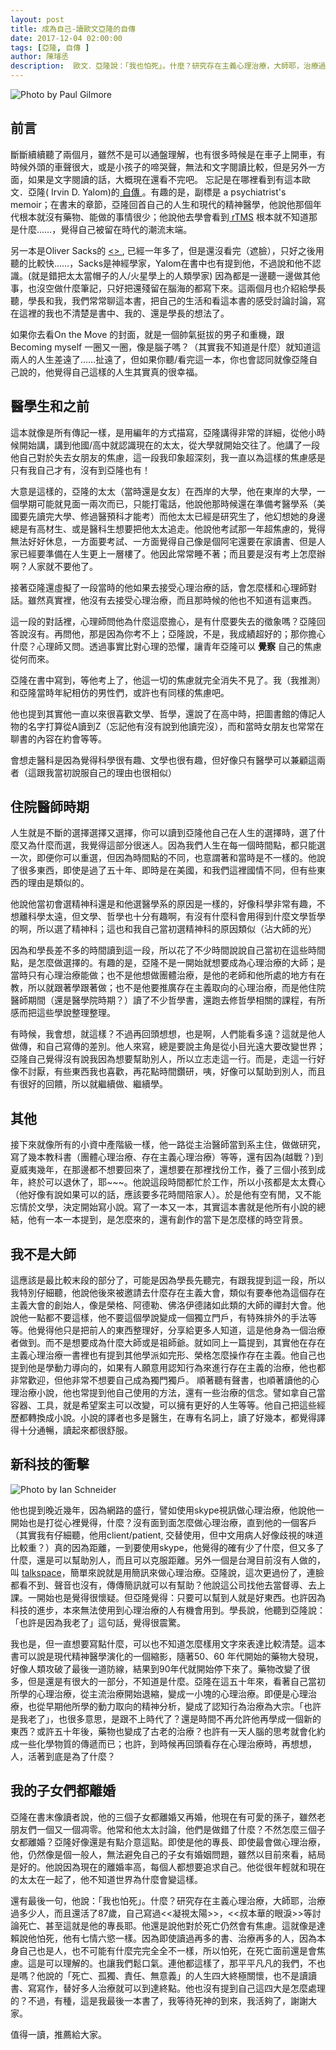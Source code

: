 ```yaml
---
layout: post
title: 成為自己-讀歐文亞隆的自傳 
date: 2017-12-04 02:00:00
tags: [亞隆, 自傳 ]
author: 陳璿丞
description:  歐文．亞隆說：「我也怕死」。什麼？研究存在主義心理治療，大師耶，治療過多少人，而且還活了87歲，討論死亡、甚至這就是他的專長耶。他還是說他對於死亡仍然會有焦慮。也讓我們鬆口氣。連他都這樣了，那平平凡凡的我們，不也是嗎？有種，這是我最後一本書了，我等待死神的到來，我活夠了，謝謝大家。
---
```


![Photo by Paul Gilmore](https://i.imgur.com/TXK66Fi.jpg)

## 前言<a id="sec-1-1"></a>

斷斷續續聽了兩個月，雖然不是可以通盤理解，也有很多時候是在車子上開車，有時候外頭的車聲很大，或是小孩子的啼哭聲，無法和文字閱讀比較，但是另外一方面，如果是文字閱讀的話，大概現在還看不完吧。 忘記是在哪裡看到有這本歐文．亞隆( Irvin D. Yalom)的[ 自傳 ](https://www.amazon.com/Becoming-Myself-Psychiatrists-Irvin-Yalom-ebook/dp/B06Y99Q6NT/ref=redir_mobile_desktop?_encoding=UTF8&qid=&ref_=tmm_kin_title_0&sr=)。有趣的是，副標是 a psychiatrist's memoir；在書末的章節，亞隆回首自己的人生和現代的精神醫學，他說他那個年代根本就沒有藥物、能做的事情很少；他說他去學會看到[ rTMS](https://en.wikipedia.org/wiki/Transcranial_magnetic_stimulation) 根本就不知道那是什麼……，覺得自己被留在時代的潮流末端。

另一本是Oliver Sacks的 [ <<On the Move: A Life>> ](https://www.amazon.com/Move-Life-Oliver-Sacks/dp/0804170932), 已經一年多了，但是還沒看完（遮臉），只好之後用聽的比較快……，Sacks是神經學家，Yalom在書中也有提到他，不過說和他不認識。(就是錯把太太當帽子的人/火星學上的人類學家) 因為都是一邊聽一邊做其他事，也沒空做什麼筆記，只好把還殘留在腦海的都寫下來。這兩個月也介紹給學長聽，學長和我，我們常常聊這本書，把自己的生活和看這本書的感受討論討論，寫在這裡的我也不清楚是書中、我的、還是學長的想法了。


<!--more-->

如果你去看On the Move 的封面，就是一個帥氣挺拔的男子和重機，跟Becoming myself 一圈又一圈，像是腦子嗎？（其實我不知道是什麼）就知道這兩人的人生差遠了……扯遠了，但如果你聽/看完這一本，你也會認同就像亞隆自己說的，他覺得自己這樣的人生其實真的很幸福。

## 醫學生和之前

這本就像是所有傳記一樣，是用編年的方式描寫，亞隆講得非常的詳細，從他小時候開始講，講到他國/高中就認識現在的太太，從大學就開始交往了。他講了一段他自己對於失去女朋友的焦慮，這一段我印象超深刻，我一直以為這樣的焦慮感是只有我自己才有，沒有到亞隆也有！

大意是這樣的，亞隆的太太（當時還是女友）在西岸的大學，他在東岸的大學，一個學期可能就見面一兩次而已，只能打電話，他說他那時候還在準備考醫學系（美國要先讀完大學、修過醫預科才能考）而他太太已經是研究生了，他幻想她的身邊總是有高材生、或是醫科生想要把他太太追走。他說他考試那一年超焦慮的，覺得無法好好休息，一方面要考試、一方面覺得自己像是個阿宅還要在家讀書、但是人家已經要準備在人生更上一層樓了。他因此常常睡不著；而且要是沒有考上怎麼辦啊？人家就不要他了。

接著亞隆還虛擬了一段當時的他如果去接受心理治療的話，會怎麼樣和心理師對話。雖然真實裡，他沒有去接受心理治療，而且那時候的他也不知道有這東西。

這一段的對話裡，心理師問他為什麼這麼擔心，是有什麼要失去的徵象嗎？亞隆回答說沒有。再問他，那是因為你考不上；亞隆說，不是，我成績超好的；那你擔心什麼？心理師又問。透過事實比對心理的恐懼，讓青年亞隆可以 **覺察** 自己的焦慮從何而來。

亞隆在書中寫到，等他考上了，他這一切的焦慮就完全消失不見了。我（我推測）和亞隆當時年紀相仿的男性們，或許也有同樣的焦慮吧。

他也提到其實他一直以來很喜歡文學、哲學，還說了在高中時，把圖書館的傳記人物的名字打算從A讀到Z（忘記他有沒有說到他讀完沒），而和當時女朋友也常常在聊書的內容在約會等等。

會想走醫科是因為覺得科學很有趣、文學也很有趣，但好像只有醫學可以兼顧這兩者（這跟我當初說服自己的理由也很相似）

## 住院醫師時期

人生就是不斷的選擇選擇又選擇，你可以讀到亞隆他自己在人生的選擇時，選了什麼又為什麼而選，我覺得這部分很迷人。因為我們人生在每一個時間點，都只能選一次，即便你可以重選，但因為時間點的不同，也意謂著和當時是不一樣的。他說了很多東西，即使是過了五十年、即時是在美國，和我們這裡國情不同，但有些東西的理由是類似的。

他說他當初會選精神科還是和他選醫學系的原因是一樣的，好像科學非常有趣，不想離科學太遠，但文學、哲學也十分有趣啊，有沒有什麼科會用得到什麼文學哲學的啊，所以選了精神科；這也和我自己當初選精神科的原因類似（沾大師的光）

因為和學長差不多的時間讀到這一段，所以花了不少時間說說自己當初在這些時間點，是怎麼做選擇的。有趣的是，亞隆不是一開始就想要成為心理治療的大師；是當時只有心理治療能做；也不是他想做團體治療，是他的老師和他所處的地方有在教，所以就跟著學跟著做；也不是他要推廣存在主義取向的心理治療，而是他住院醫師期間（還是醫學院時期？）讀了不少哲學書，還跑去修哲學相關的課程，有所感而把這些學說整理整理。

有時候，我會想，就這樣？不過再回頭想想，也是啊，人們能看多遠？這就是他人做傳，和自己寫傳的差別。他人來寫，總是要說主角是從小目光遠大要改變世界；亞隆自己覺得沒有說我因為想要幫助別人，所以立志走這一行。而是，走這一行好像不討厭，有些東西我也喜歡，再花點時間鑽研，咦，好像可以幫助到別人，而且有很好的回饋，所以就繼續做、繼續學。

## 其他

接下來就像所有的小資中產階級一樣，他一路從主治醫師當到系主住，做做研究，寫了幾本教科書（團體心理治療、存在主義心理治療）等等，還有因為(越戰？)到夏威夷幾年，在那邊都不想要回來了，還想要在那裡找份工作，養了三個小孩到成年，終於可以退休了，耶~~~。他說這段時間都忙於工作，所以小孩都是太太費心（他好像有說如果可以的話，應該要多花時間陪家人）。於是他有空有閒，又不能忘情於文學，決定開始寫小說。寫了一本又一本，其實這本書就是他所有小說的總結，他有一本一本提到，是怎麼來的，還有創作的當下是怎麼樣的時空背景。

## 我不是大師

這應該是最比較末段的部分了，可能是因為學長先聽完，有跟我提到這一段，所以我特別仔細聽，他說他後來被邀請去什麼存在主義大會，類似有要奉他為這個存在主義大會的創始人，像是榮格、阿德勒、佛洛伊德諸如此類的大師的禪封大會。他說他一點都不要這樣，他不要這個學說變成一個獨立門戶，有特殊排外的手法等等。他覺得他只是把前人的東西整理好，分享給更多人知道，這是他身為一個治療者做到。而不是想要成為什麼大師或是祖師爺。就如同上一篇提到，其實他在存在主義心理治療一書裡也有提到其他學派如完形、榮格怎麼操作存在主義。他自己也提到他是學動力導向的，如果有人願意用認知行為來進行存在主義的治療，他也都非常歡迎，但他非常不想要自己成為獨門獨戶。 順著聽有聲書，也順著讀他的心理治療小說，他也常提到他自己使用的方法，還有一些治療的信念。譬如拿自己當容器、工具，就是希望案主可以改變，可以擁有更好的人生等等。他自己把這些經歷都轉換成小說。小說的譯者也多是醫生，在專有名詞上，讀了好幾本，都覺得譯得十分通暢，讀起來都很舒服。



## 新科技的衝擊

![Photo by Ian Schneider](https://i.imgur.com/M4yREw5.jpg)

他也提到晚近幾年，因為網路的盛行，譬如使用skype視訊做心理治療，他說他一開始也是打從心裡覺得，什麼？沒有面到面怎麼做心理治療，直到他的一個客戶（其實我有仔細聽，他用client/patient, 交替使用，但中文用病人好像歧視的味道比較重？）真的因為距離，一到要使用skype，他覺得的確有少了什麼，但又多了什麼，還是可以幫助別人，而且可以克服距離。另外一個是台灣目前沒有人做的，叫 [talkspace](https://www.talkspace.com/)，簡單來說就是用簡訊來做心理治療。亞隆說，這次更過份了，連臉都看不到、聲音也沒有，傳傳簡訊就可以有幫助？他說這公司找他去當督導、去上課。一開始也是覺得很懷疑。但亞隆覺得：只要可以幫到人就是好東西。也許因為科技的進步，本來無法使用到心理治療的人有機會用到。學長說，他聽到亞隆說：「也許是因為我老了」這句話，覺得很震驚。

我也是，但一直想要寫點什麼，可以也不知道怎麼樣用文字來表達比較清楚。這本書可以說是現代精神醫學演化的一個縮影，隨著50、60 年代開始的藥物大發現，好像人類攻破了最後一道防線，結果到90年代就開始停下來了。藥物改變了很多，但是還是有很大的一部分，不知道是什麼。亞隆在這五十年來，看著自己當初所學的心理治療，從主流治療開始退縮，變成一小塊的心理治療。即便是心理治療，也從早期他所學的動力取向的精神分析，變成了認知行為治療為大宗。「也許是我老了」，也很多意思，是跟不上時代了？還是時間不再允許他再學成一個新的東西？或許五十年後，藥物也變成了古老的治療？也許有一天人腦的思考就會化約成一些化學物質的傳遞而已；也許，到時候再回頭看存在心理治療時，再想想，人，活著到底是為了什麼？

## 我的子女們都離婚

亞隆在書末像讀者說，他的三個子女都離婚又再婚，他現在有可愛的孫子，雖然老朋友們一個又一個凋零。他常和他太太討論，他們是做錯了什麼？不然怎麼三個子女都離婚？亞隆好像還是有點介意這點。即使是他的專長、即使最會做心理治療，他，仍然像是個一般人，無法避免自己的子女有婚姻問題，雖然以目前來看，結局是好的。他說因為現在的離婚率高，每個人都想要追求自己。他從很年輕就和現在的太太在一起了，他不知道世界為什麼會變這樣。

還有最後一句，他說：「我也怕死」。什麼？研究存在主義心理治療，大師耶，治療過多少人，而且還活了87歲，自己寫過<<凝視太陽>>，<<叔本華的眼淚>>等討論死亡、甚至這就是他的專長耶。他還是說他對於死亡仍然會有焦慮。這就像是達賴說他怕死，他有七情六慾一樣。因為即使讀過再多的書、治療再多的人，因為本身自己也是人，也不可能有什麼完完全全不一樣，所以怕死，在死亡面前還是會焦慮。這是可以理解的。也讓我們鬆口氣。連他都這樣了，那平平凡凡的我們，不也是嗎？他說的「死亡、孤獨、責任、無意義」的人生四大終極關懷，也不是讀讀書、寫寫作，替好多人治療就可以到達終點。他也沒有提到自己這四大是怎麼處理的？不過，有種，這是我最後一本書了，我等待死神的到來，我活夠了，謝謝大家。

值得一讀，推薦給大家。
